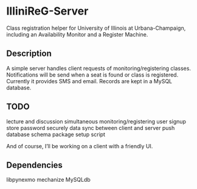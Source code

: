 IlliniReG-Server
================

Class registration helper for University of Illinois at Urbana-Champaign, including an Availability Monitor and a Register Machine.

## Description

  A simple server handles client requests of monitoring/registering classes.
  Notifications will be send when a seat is found or class is registered. Currently it provides SMS and email.
  Records are kept in a MySQL database.

## TODO

  lecture and discussion simultaneous monitoring/registering 
  user signup
  store password securely
  data sync between client and server
  push database schema
  package setup script
  
  And of course, I’ll be working on a client with a friendly UI.

## Dependencies

   libpynexmo
   mechanize
   MySQLdb
